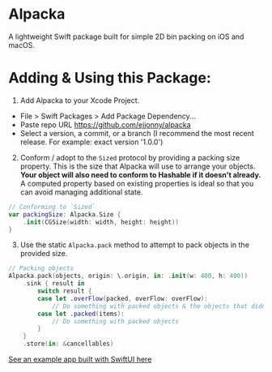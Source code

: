 # Alpacka

A lightweight Swift package built for simple 2D bin packing on iOS and macOS.

# Adding & Using this Package:
1. Add Alpacka to your Xcode Project. 
  * File > Swift Packages > Add Package Dependency...
  * Paste repo URL https://github.com/ejjonny/alpacka
  * Select a version, a commit, or a branch (I recommend the most recent release. For example: exact version '1.0.0')
2. Conform / adopt to the `Sized` protocol by providing a packing size property. This is the size that Alpacka will use to arrange your objects. **Your object will also need to conform to Hashable if it doesn't already.** A computed property based on existing properties is ideal so that you can avoid managing additional state.
```swift
// Conforming to `Sized`
var packingSize: Alpacka.Size {
    .init(CGSize(width: width, height: height))
}
```
3. Use the static  `Alpacka.pack` method to attempt to pack objects in the provided size.
```swift
// Packing objects
Alpacka.pack(objects, origin: \.origin, in: .init(w: 400, h: 400))
    .sink { result in
        switch result {
        case let .overFlow(packed, overFlow: overFlow):
            // Do something with packed objects & the objects that didn't fit (if you want)
        case let .packed(items):
            // Do something with packed objects
        }
    }
    .store(in: &cancellables)
```

[See an example app built with SwiftUI here](https://github.com/ejjonny/alpackaVisualizer)

